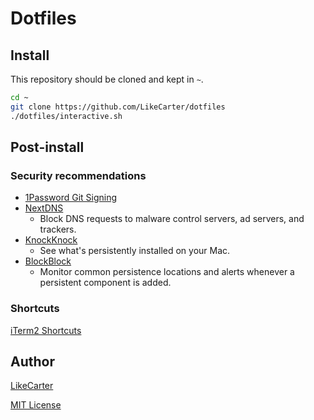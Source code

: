 # Dotfiles

## Install

This repository should be cloned and kept in `~`.

```sh
cd ~
git clone https://github.com/LikeCarter/dotfiles
./dotfiles/interactive.sh
```

## Post-install

### Security recommendations

- [1Password Git Signing](https://developer.1password.com/docs/ssh/git-commit-signing/)
- [NextDNS](https://nextdns.io)
  - Block DNS requests to malware control servers, ad servers, and trackers.
- [KnockKnock](https://objective-see.org/products/knockknock.html)
  - See what's persistently installed on your Mac.
- [BlockBlock](https://objective-see.org/products/blockblock.html)
  - Monitor common persistence locations and alerts whenever a persistent component is added.

### Shortcuts

[iTerm2 Shortcuts](https://gist.github.com/squarism/ae3613daf5c01a98ba3a#file-iterm2-md)

## Author

[LikeCarter](https://github.com/LikeCarter)

[MIT License](https://opensource.org/licenses/MIT)

